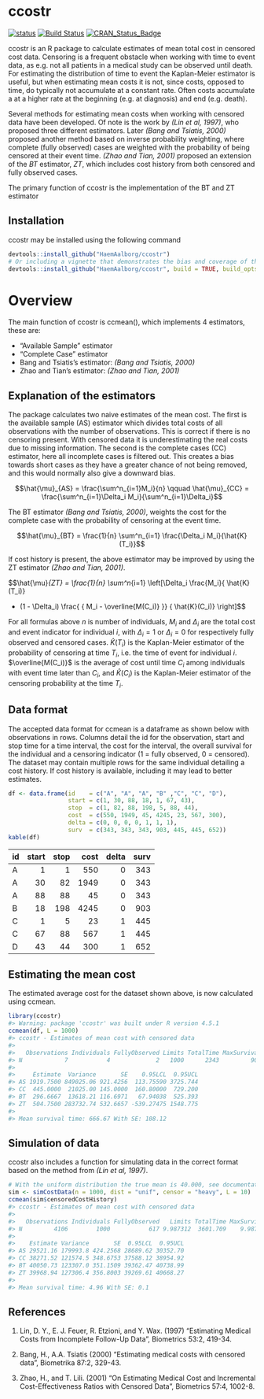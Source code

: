 
<!-- README.md is generated from README.Rmd. Please edit that file -->

# ccostr

[![status](http://joss.theoj.org/papers/0b9e631729dd9fadff3d6875e84ed954/status.svg)](http://joss.theoj.org/papers/0b9e631729dd9fadff3d6875e84ed954)
[![Build
Status](https://travis-ci.org/LarsHernandez/ccostr.svg?branch=master)](https://travis-ci.org/LarsHernandez/ccostr)
[![CRAN_Status_Badge](http://www.r-pkg.org/badges/version/ccostr)](https://cran.r-project.org/package=ccostr)

ccostr is an R package to calculate estimates of mean total cost in
censored cost data. Censoring is a frequent obstacle when working with
time to event data, as e.g. not all patients in a medical study can be
observed until death. For estimating the distribution of time to event
the Kaplan-Meier estimator is useful, but when estimating mean costs it
is not, since costs, opposed to time, do typically not accumulate at a
constant rate. Often costs accumulate a at a higher rate at the
beginning (e.g. at diagnosis) and end (e.g. death).

Several methods for estimating mean costs when working with censored
data have been developed. Of note is the work by *(Lin et al, 1997)*,
who proposed three different estimators. Later *(Bang and Tsiatis,
2000)* proposed another method based on inverse probability weighting,
where complete (fully observed) cases are weighted with the probability
of being censored at their event time. *(Zhao and Tian, 2001)* proposed
an extension of the $BT$ estimator, $ZT$, which includes cost history
from both censored and fully observed cases.

The primary function of ccostr is the implementation of the BT and ZT
estimator

## Installation

ccostr may be installed using the following command

``` r
devtools::install_github("HaemAalborg/ccostr")
# Or including a vignette that demonstrates the bias and coverage of the estimators
devtools::install_github("HaemAalborg/ccostr", build = TRUE, build_opts = c("--no-resave-data", "--no-manual"))
```

# Overview

The main function of ccostr is ccmean(), which implements 4 estimators,
these are:

- “Available Sample” estimator
- “Complete Case” estimator
- Bang and Tsiatis’s estimator: *(Bang and Tsiatis, 2000)*
- Zhao and Tian’s estimator: *(Zhao and Tian, 2001)*

## Explanation of the estimators

The package calculates two naive estimates of the mean cost. The first
is the available sample (AS) estimator which divides total costs of all
observations with the number of observations. This is correct if there
is no censoring present. With censored data it is underestimating the
real costs due to missing information. The second is the complete cases
(CC) estimator, here all incomplete cases is filtered out. This creates
a bias towards short cases as they have a greater chance of not being
removed, and this would normally also give a downward bias.

$$\hat{\mu}_{AS} = \frac{\sum^n_{i=1}M_i}{n} \qquad \hat{\mu}_{CC} = \frac{\sum^n_{i=1}\Delta_i M_i}{\sum^n_{i=1}\Delta_i}$$

The BT estimator *(Bang and Tsiatis, 2000)*, weights the cost for the
complete case with the probability of censoring at the event time.

$$\hat{\mu}_{BT} = \frac{1}{n} \sum^n_{i=1} \frac{\Delta_i M_i}{\hat{K}(T_i)}$$

If cost history is present, the above estimator may be improved by using
the ZT estimator *(Zhao and Tian, 2001)*.

$$\hat{\mu}_{ZT} = \frac{1}{n} \sum^n_{i=1} \left[\Delta_i \frac{M_i}{ \hat{K}(T_i)} 
+ (1 - \Delta_i) \frac{ \{ M_i - \overline{M(C_i)} \}} { \hat{K}(C_i)} \right]$$

For all formulas above $n$ is number of individuals, $M_i$ and
$\Delta_i$ are the total cost and event indicator for individual $i$,
with $\Delta_i = 1$ or $\Delta_i = 0$ for respectively fully observed
and censored cases. $\hat{K}(T_i)$ is the Kaplan-Meier estimator of the
probability of censoring at time $T_i$, i.e. the time of event for
individual $i$. $\overline{M(C_i)}$ is the average of cost until time
$C_i$ among individuals with event time later than $C_i$, and
$\hat{K}(C_i)$ is the Kaplan-Meier estimator of the censoring
probability at the time $T_i$.

## Data format

The accepted data format for ccmean is a dataframe as shown below with
observations in rows. Columns detail the id for the observation, start
and stop time for a time interval, the cost for the interval, the
overall survival for the individual and a censoring indicator (1 = fully
observed, 0 = censored). The dataset may contain multiple rows for the
same individual detailing a cost history. If cost history is available,
including it may lead to better estimates.

``` r
df <- data.frame(id    = c("A", "A", "A", "B" ,"C", "C", "D"),
                 start = c(1, 30, 88, 18, 1, 67, 43),
                 stop  = c(1, 82, 88, 198, 5, 88, 44),
                 cost  = c(550, 1949, 45, 4245, 23, 567, 300),
                 delta = c(0, 0, 0, 0, 1, 1, 1),
                 surv  = c(343, 343, 343, 903, 445, 445, 652))
kable(df)
```

| id  | start | stop | cost | delta | surv |
|:----|------:|-----:|-----:|------:|-----:|
| A   |     1 |    1 |  550 |     0 |  343 |
| A   |    30 |   82 | 1949 |     0 |  343 |
| A   |    88 |   88 |   45 |     0 |  343 |
| B   |    18 |  198 | 4245 |     0 |  903 |
| C   |     1 |    5 |   23 |     1 |  445 |
| C   |    67 |   88 |  567 |     1 |  445 |
| D   |    43 |   44 |  300 |     1 |  652 |

## Estimating the mean cost

The estimated average cost for the dataset shown above, is now
calculated using ccmean.

``` r
library(ccostr)
#> Warning: package 'ccostr' was built under R version 4.5.1
ccmean(df, L = 1000)
#> ccostr - Estimates of mean cost with censored data
#> 
#>   Observations Individuals FullyObserved Limits TotalTime MaxSurvival
#> N            7           4             2   1000      2343         903
#> 
#>     Estimate  Variance       SE    0.95LCL  0.95UCL
#> AS 1919.7500 849025.06 921.4256  113.75590 3725.744
#> CC  445.0000  21025.00 145.0000  160.80000  729.200
#> BT  296.6667  13618.21 116.6971   67.94038  525.393
#> ZT  504.7500 283732.74 532.6657 -539.27475 1548.775
#> 
#> Mean survival time: 666.67 With SE: 108.12
```

## Simulation of data

ccostr also includes a function for simulating data in the correct
format based on the method from *(Lin et al, 1997)*.

``` r
# With the uniform distribution the true mean is 40.000, see documentation for further details.
sim <- simCostData(n = 1000, dist = "unif", censor = "heavy", L = 10)
ccmean(sim$censoredCostHistory)
#> ccostr - Estimates of mean cost with censored data
#> 
#>   Observations Individuals FullyObserved   Limits TotalTime MaxSurvival
#> N         4106        1000           617 9.987312  3601.709    9.987312
#> 
#>    Estimate Variance       SE  0.95LCL  0.95UCL
#> AS 29521.16 179993.8 424.2568 28689.62 30352.70
#> CC 38271.52 121574.5 348.6753 37588.12 38954.92
#> BT 40050.73 123307.0 351.1509 39362.47 40738.99
#> ZT 39968.94 127306.4 356.8003 39269.61 40668.27
#> 
#> Mean survival time: 4.96 With SE: 0.1
```

## References

1.  Lin, D. Y., E. J. Feuer, R. Etzioni, and Y. Wax. (1997) “Estimating
    Medical Costs from Incomplete Follow-Up Data”, Biometrics 53:2,
    419-34.

2.  Bang, H., A.A. Tsiatis (2000) “Estimating medical costs with
    censored data”, Biometrika 87:2, 329-43.

3.  Zhao, H., and T. Lili. (2001) “On Estimating Medical Cost and
    Incremental Cost-Effectiveness Ratios with Censored Data”,
    Biometrics 57:4, 1002-8.
